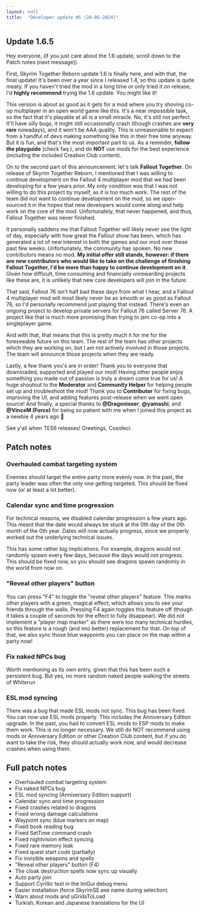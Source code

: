 ```yaml
---
layout: null
title:  "Developer update #5 (20-05-2024)"
---
```


## Update 1.6.5

Hey everyone, (if you just care about the 1.6 update, scroll down to the Patch notes (next message))

First, Skyrim Together Reborn update 1.6 is finally here, and with that, the final update! It's been over a year since I released 1.4, so this update is quite meaty. If you haven't tried the mod in a long time or only tried it on release, I'd <b>highly recommend</b> trying the 1.6 update. You might like it!

This version is about as good as it gets for a mod where you try shoving co-op multiplayer in an open world game like this. It's a near impossible task, so the fact that it's playable at all is a small miracle. No, it's still not perfect. It'll have silly bugs, it might still occasionally crash (though crashes are <b>very rare</b> nowadays), and it won't be AAA quality. This is unreasonable to expect from a handful of devs making something like this in their free time anyway. But it is fun, and that's the most important part to us. As a reminder, <b>follow the playguide</b> (check ⁠faq ), and do <b>NOT</b> use mods for the best experience (including the included Creation Club content).

On to the second part of this announcement: let's talk <b>Fallout Together</b>. On release of Skyrim Together Reborn, I mentioned that I was willing to continue development on the Fallout 4 multiplayer mod that we had been developing for a few years prior. My only condition was that I was not willing to do this project by myself, as it is too much work. The rest of the team did not want to continue development on the mod, so we open-sourced it in the hopes that new developers would come along and help work on the core of the mod. Unfortunately, that never happened, and thus, Fallout Together was never finished.

It personally saddens me that Fallout Together will likely never see the light of day, especially with how great the Fallout show has been, which has generated a lot of new interest in both the games and our mod over these past few weeks. Unfortunately, the community has spoken. No new contributors means no mod. <b>My initial offer still stands, however: if there are new contributors who would like to take on the challenge of finishing Fallout Together, I'd be more than happy to continue development on it</b>. Given how difficult, time consuming and financially unrewarding projects like these are, it is unlikely that new core developers will join in the future.

That said, Fallout 76 isn't half bad these days from what I hear, and a Fallout 4 multiplayer mod will most likely never be as smooth or as good as Fallout 76, so I'd personally recommend just playing that instead. There's even an ongoing project to develop private servers for Fallout 76 called Server 76. A project like that is much more promising than trying to jam co-op into a singleplayer game.

And with that, that means that this is pretty much it for me for the foreseeable future on this team. The rest of the team has other projects which they are working on, but I am not actively involved in those projects. The team will announce those projects when they are ready.

Lastly, a few thank you's are in order! Thank you to everyone that downloaded, supported and played our mod! Having other people enjoy something you made out of passion is truly a dream come true for us! A huge shoutout to the <b>Moderator</b> and <b>Community Helper</b> for helping people set up and troubleshoot the mod! Thank you to <b>Contributor</b> for fixing bugs, improving the UI, and adding features post-release when we went open source! And finally, a special thanks to <b>@Dragonisser</b>, <b>@yamashi</b>, and <b>@VinceM (Force)</b> for being so patient with me when I joined this project as a newbie 4 years ago 🙂

See y'all when TES6 releases!
Greetings, Cosideci.

## Patch notes

### Overhauled combat targeting system

Enemies should target the entire party more evenly now. In the past, the party leader was often the only one getting targeted. This should be fixed now (or at least a lot better).

### Calendar sync and time progression
For technical reasons, we disabled calendar progression a few years ago. This meant that the date would always be stuck at the 0th day of the 0th month of the 0th year. Dates will now actually progress, since we properly worked out the underlying technical issues.

This has some rather big implications. For example, dragons would not randomly spawn every few days, because the days would not progress. This should be fixed now, so you should see dragons spawn randomly in the world from now on.

### "Reveal other players" button
You can press "F4" to toggle the "reveal other players" feature. This marks other players with a green, magical effect, which allows you to see your friends through the walls. Pressing F4 again toggles this feature off (though it takes a couple of seconds for the effect to fully disappear). We did not implement a "player map marker" as there were too many technical hurdles, so this feature is a rough (and imo better) replacement for that. On top of that, we also sync those blue waypoints you can place on the map within a party now!

### Fix naked NPCs bug
Worth mentioning as its own entry, given that this has been such a persistent bug. But yes, no more random naked people walking the streets of Whiterun

### ESL mod syncing
There was a bug that made ESL mods not sync. This bug has been fixed. You can now use ESL mods properly. This includes the Anniversary Edition upgrade. In the past, you had to convert ESL mods to ESP mods to make them work. This is no longer necessary. We still do NOT recommend using mods or Anniversary Edition or other Creation Club content, but if you do want to take the risk, they should actually work now, and would decrease crashes when using them.

## Full patch notes
* Overhauled combat targeting system
* Fix naked NPCs bug
* ESL mod syncing (Anniversary Edition support)
* Calendar sync and time progression
* Fixed crashes related to dragons
* Fixed wrong damage calculations
* Waypoint sync (blue markers on map)
* Fixed book reading bug
* Fixed SetTime command crash
* Fixed nightvision effect syncing
* Fixed rare memory leak
* Fixed quest start code (partially)
* Fix invisible weapons and spells
* "Reveal other players" button (F4)
* The cloak destruction spells now sync up visually
* Auto party join
* Support Cyrillic text in the ImGui debug menu
* Easier installation (force SkyrimSE.exe name during selection)
* Warn about mods and uGridsToLoad
* Turkish, Korean and Japanese translations for the UI
